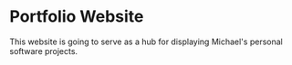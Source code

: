 # Portfolio Website
This website is going to serve as a hub for displaying Michael's personal software projects. 

